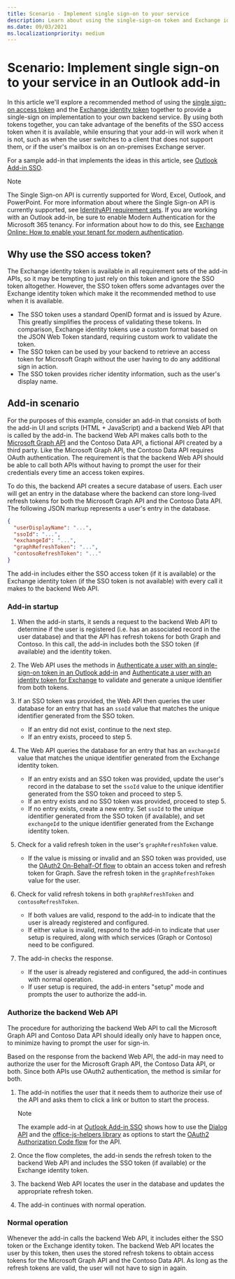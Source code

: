 ```yaml
---
title: Scenario - Implement single sign-on to your service
description: Learn about using the single-sign-on token and Exchange identity token provided by an Outlook add-in to implement SSO with your service.
ms.date: 09/03/2021
ms.localizationpriority: medium
---
```


# Scenario: Implement single sign-on to your service in an Outlook add-in

In this article we'll explore a recommended method of using the [single sign-on access token](authenticate-a-user-with-an-sso-token.md) and the [Exchange identity token](authenticate-a-user-with-an-identity-token.md) together to provide a single-sign on implementation to your own backend service. By using both tokens together, you can take advantage of the benefits of the SSO access token when it is available, while ensuring that your add-in will work when it is not, such as when the user switches to a client that does not support them, or if the user's mailbox is on an on-premises Exchange server.

For a sample add-in that implements the ideas in this article, see [Outlook Add-in SSO](https://github.com/OfficeDev/Office-Add-in-samples/tree/main/Samples/auth/Outlook-Add-in-SSO).


> [!NOTE]
> The Single Sign-on API is currently supported for Word, Excel, Outlook, and PowerPoint. For more information about where the Single Sign-on API is currently supported, see [IdentityAPI requirement sets](/javascript/api/requirement-sets/identity-api-requirement-sets).
> If you are working with an Outlook add-in, be sure to enable Modern Authentication for the Microsoft 365 tenancy. For information about how to do this, see [Exchange Online: How to enable your tenant for modern authentication](https://social.technet.microsoft.com/wiki/contents/articles/32711.exchange-online-how-to-enable-your-tenant-for-modern-authentication.aspx).


## Why use the SSO access token?

The Exchange identity token is available in all requirement sets of the add-in APIs, so it may be tempting to just rely on this token and ignore the SSO token altogether. However, the SSO token offers some advantages over the Exchange identity token which make it the recommended method to use when it is available.

- The SSO token uses a standard OpenID format and is issued by Azure. This greatly simplifies the process of validating these tokens. In comparison, Exchange identity tokens use a custom format based on the JSON Web Token standard, requiring custom work to validate the token.
- The SSO token can be used by your backend to retrieve an access token for Microsoft Graph without the user having to do any additional sign in action.
- The SSO token provides richer identity information, such as the user's display name.

## Add-in scenario

For the purposes of this example, consider an add-in that consists of both the add-in UI and scripts (HTML + JavaScript) and a backend Web API that is called by the add-in. The backend Web API makes calls both to the [Microsoft Graph API](/graph/overview) and the Contoso Data API, a fictional API created by a third party. Like the Microsoft Graph API, the Contoso Data API requires OAuth authentication. The requirement is that the backend Web API should be able to call both APIs without having to prompt the user for their credentials every time an access token expires.

To do this, the backend API creates a secure database of users. Each user will get an entry in the database where the backend can store long-lived refresh tokens for both the Microsoft Graph API and the Contoso Data API. The following JSON markup represents a user's entry in the database.

```JSON
{
  "userDisplayName": "...",
  "ssoId": "...",
  "exchangeId": "...",
  "graphRefreshToken": "...",
  "contosoRefreshToken": "..."
}
```

The add-in includes either the SSO access token (if it is available) or the Exchange identity token (if the SSO token is not available) with every call it makes to the backend Web API.

### Add-in startup

1. When the add-in starts, it sends a request to the backend Web API to determine if the user is registered (i.e. has an associated record in the user database) and that the API has refresh tokens for both Graph and Contoso. In this call, the add-in includes both the SSO token (if available) and the identity token.

1. The Web API uses the methods in [Authenticate a user with an single-sign-on token in an Outlook add-in](authenticate-a-user-with-an-sso-token.md) and [Authenticate a user with an identity token for Exchange](authenticate-a-user-with-an-identity-token.md) to validate and generate a unique identifier from both tokens.

1. If an SSO token was provided, the Web API then queries the user database for an entry that has an `ssoId` value that matches the unique identifier generated from the SSO token.
   - If an entry did not exist, continue to the next step.
   - If an entry exists, proceed to step 5.

1. The Web API queries the database for an entry that has an `exchangeId` value that matches the unique identifier generated from the Exchange identity token.
   - If an entry exists and an SSO token was provided, update the user's record in the database to set the `ssoId` value to the unique identifier generated from the SSO token and proceed to step 5.
   - If an entry exists and no SSO token was provided, proceed to step 5.
   - If no entry exists, create a new entry. Set `ssoId` to the unique identifier generated from the SSO token (if available), and set `exchangeId` to the unique identifier generated from the Exchange identity token.

1. Check for a valid refresh token in the user's `graphRefreshToken` value.
   - If the value is missing or invalid and an SSO token was provided, use the [OAuth2 On-Behalf-Of flow](/azure/active-directory/develop/active-directory-v2-protocols-oauth-on-behalf-of) to obtain an access token and refresh token for Graph. Save the refresh token in the `graphRefreshToken` value for the user.

1. Check for valid refresh tokens in both `graphRefreshToken` and `contosoRefreshToken`.
   - If both values are valid, respond to the add-in to indicate that the user is already registered and configured.
   - If either value is invalid, respond to the add-in to indicate that user setup is required, along with which services (Graph or Contoso) need to be configured.

1. The add-in checks the response.
   - If the user is already registered and configured, the add-in continues with normal operation.
   - If user setup is required, the add-in enters "setup" mode and prompts the user to authorize the add-in.

### Authorize the backend Web API

The procedure for authorizing the backend Web API to call the Microsoft Graph API and Contoso Data API should ideally only have to happen once, to minimize having to prompt the user for sign-in.

Based on the response from the backend Web API, the add-in may need to authorize the user for the Microsoft Graph API, the Contoso Data API, or both. Since both APIs use OAuth2 authentication, the method is similar for both.

1. The add-in notifies the user that it needs them to authorize their use of the API and asks them to click a link or button to start the process.

    > [!NOTE]
    > The example add-in at [Outlook Add-in SSO](https://github.com/OfficeDev/Office-Add-in-samples/tree/main/Samples/auth/Outlook-Add-in-SSO) shows how to use the [Dialog API](/javascript/api/office/office.ui#displaydialogasync-startaddress--options--callback-) and the [office-js-helpers library](https://github.com/OfficeDev/office-js-helpers) as options to start the [OAuth2 Authorization Code flow](/azure/active-directory/develop/active-directory-protocols-oauth-code) for the API.

1. Once the flow completes, the add-in sends the refresh token to the backend Web API and includes the SSO token (if available) or the Exchange identity token.

1. The backend Web API locates the user in the database and updates the appropriate refresh token.

1. The add-in continues with normal operation.

### Normal operation

Whenever the add-in calls the backend Web API, it includes either the SSO token or the Exchange identity token. The backend Web API locates the user by this token, then uses the stored refresh tokens to obtain access tokens for the Microsoft Graph API and the Contoso Data API. As long as the refresh tokens are valid, the user will not have to sign in again.
